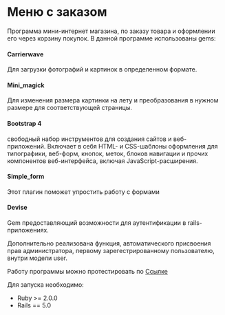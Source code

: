 # Меню с заказом

Программа мини-интернет магазина, по заказу товара и оформлении его через корзину покупок. 
В данной программе использованы gems:

#### Carrierwave
Для загрузки фотографий и картинок в определенном формате.

#### Mini_magick
Для изменения размера картинки на лету и преобразования в нужном размере для 
соответствующей страницы.

#### Bootstrap 4
свободный набор инструментов для создания сайтов
 и веб-приложений. Включает в себя HTML- и CSS-шаблоны оформления для типографики, веб-форм, кнопок, 
 меток, блоков навигации и прочих компонентов веб-интерфейса, включая JavaScript-расширения.

#### Simple_form 
Этот плагин поможет упростить работу с формами

#### Devise
Gem предоставляющий возможности для аутентификации в rails-приложениях. 

Дополнительно реализована функция, автоматического присвоения прав администратора, первому 
зарегестрированному пользователю, внутри модели user.

Работу программы можно протестировать по [Ссылке](https://jetruby-.herokuapp.com )

Для запуска необходимо:
- Ruby >= 2.0.0
- Rails == 5.0
